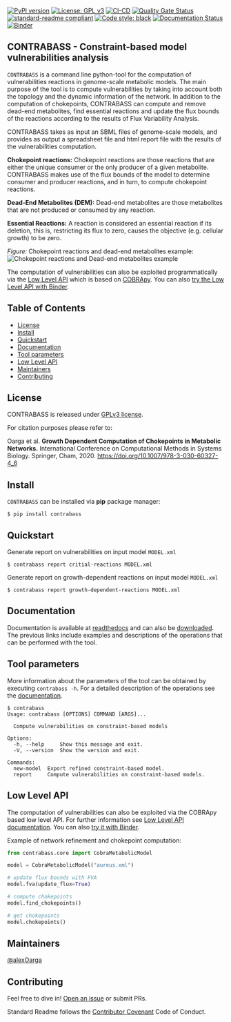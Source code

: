 [![PyPI version](https://badge.fury.io/py/findCPcli.svg)](https://badge.fury.io/py/findCPcli) 
[![License: GPL v3](https://img.shields.io/badge/License-GPLv3-blue.svg)](https://www.gnu.org/licenses/gpl-3.0) 
[![CI-CD](https://github.com/openCONTRABASS/CONTRABASS/actions/workflows/main.yml/badge.svg)](https://github.com/findCP/findCPcli/actions/workflows/main.yml) 
[![Quality Gate Status](https://sonarcloud.io/api/project_badges/measure?project=openCONTRABASS_CONTRABASS&metric=alert_status)](https://sonarcloud.io/dashboard?id=findCP_findCPcli) 
[![standard-readme compliant](https://img.shields.io/badge/readme%20style-standard-brightgreen.svg)](https://github.com/RichardLitt/standard-readme) 
[![Code style: black](https://img.shields.io/badge/code%20style-black-000000.svg)](https://github.com/psf/black) 
[![Documentation Status](https://readthedocs.org/projects/contrabass/badge/?version=latest)](https://contrabass.readthedocs.io/en/latest/?badge=latest) 
[![Binder](https://mybinder.org/badge_logo.svg)](https://mybinder.org/v2/gh/openCONTRABASS/CONTRABASS/HEAD?labpath=docs%2Fsource%2FCORE.ipynb)

## CONTRABASS - Constraint-based model vulnerabilities analysis

```CONTRABASS``` is a command line python-tool for the computation of vulnerabilities reactions in genome-scale metabolic models. 
The main purpose of the tool is to compute vulnerabilities by taking into account both the topology and the dynamic information of the network. In addition to the computation of chokepoints, CONTRABASS can compute and remove dead-end metabolites, find essential reactions and update the flux bounds of the reactions according to the results of Flux Variability Analysis. 

CONTRABASS takes as input an SBML files of genome-scale models, and provides as output a spreadsheet file and html report file with the results of the vulnerabilities computation.

**Chokepoint reactions:** Chokepoint reactions are those reactions that are either the unique consumer or the only producer of a given metabolite. CONTRABASS makes use of the flux bounds of the model to determine consumer and producer reactions, and in turn, to compute chokepoint reactions.

**Dead-End Metabolites (DEM):** Dead-end metabolites are those metabolites that are not produced or consumed by any reaction.

**Essential Reactions:** A reaction is considered an essential reaction if its deletion, this is, restricting its flux to zero, causes the objective (e.g. cellular growth) to be zero.


_Figure:_ Chokepoint reactions and dead-end metabolites example:
![Chokepoint reactions and Dead-end metabolites example](docs/chokepoints_example.png)

The computation of vulnerabilities can also be exploited programmatically via the [Low Level API](#low-level-api) which is based on [COBRApy](https://github.com/opencobra/cobrapy). You can also [try the Low Level API with Binder](https://mybinder.org/v2/gh/openCONTRABASS/CONTRABASS/HEAD?labpath=docs%2Fsource%2FCORE.ipynb).


## Table of Contents
- [License](#license)
- [Install](#Install)
- [Quickstart](#Quickstart)
- [Documentation](#documentation)
- [Tool parameters](#tool-parameters)
- [Low Level API](#low-level-api)
- [Maintainers](#maintainers)
- [Contributing](#contributing)


## License

CONTRABASS is released under [GPLv3 license](LICENSE).


For citation purposes please refer to:

Oarga et al. **Growth Dependent Computation of Chokepoints in Metabolic Networks.** International Conference on Computational Methods in Systems Biology. Springer, Cham, 2020. https://doi.org/10.1007/978-3-030-60327-4_6


## Install
```CONTRABASS``` can be installed via **pip** package manager:
```shell
$ pip install contrabass
```

## Quickstart

Generate report on vulnerabilities on input model ```MODEL.xml```

```shell
$ contrabass report critial-reactions MODEL.xml
```

Generate report on growth-dependent reactions on input model ```MODEL.xml```

```shell
$ contrabass report growth-dependent-reactions MODEL.xml
```

## Documentation

Documentation is available at [readthedocs](https://contrabass.readthedocs.io/en/latest/) and can also be [downloaded](https://contrabass.readthedocs.io/_/downloads/en/latest/pdf/). 
The previous links include examples and descriptions of the operations that can be performed with the tool.

## Tool parameters

More information about the parameters of the tool can be obtained by executing ``contrabass -h``. 
For a detailed description of the operations see the [documentation](https://contrabass.readthedocs.io/en/latest/). 

```shell
$ contrabass
Usage: contrabass [OPTIONS] COMMAND [ARGS]...

  Compute vulnerabilities on constraint-based models

Options:
  -h, --help     Show this message and exit.
  -V, --version  Show the version and exit.

Commands:
  new-model  Export refined constraint-based model.
  report     Compute vulnerabilities on constraint-based models.
```

## Low Level API

The computation of vulnerabilities can also be exploited via the COBRApy based low level API. For further information see [Low Level API documentation](https://contrabass.readthedocs.io/en/latest/CORE.html). 
You can also [try it with Binder](https://mybinder.org/v2/gh/openCONTRABASS/CONTRABASS/HEAD?labpath=docs%2Fsource%2FCORE.ipynb).

Example of network refinement and chokepoint computation:
```python
from contrabass.core import CobraMetabolicModel

model = CobraMetabolicModel("aureus.xml")

# update flux bounds with FVA
model.fva(update_flux=True)

# compute chokepoints
model.find_chokepoints()

# get chokepoints
model.chokepoints()
```

## Maintainers

[@alexOarga](https://github.com/alexOarga)

## Contributing

Feel free to dive in! [Open an issue](https://github.com/openCONTRABASS/CONTRABASS/issues/new) or submit PRs.

Standard Readme follows the [Contributor Covenant](http://contributor-covenant.org/version/1/3/0/) Code of Conduct.




